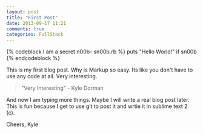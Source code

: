 ```yaml
---
layout: post
title: "First Post"
date: 2013-09-17 11:21
comments: true
categories: FullStack
---
```

{% codeblock I am a secret n00b- sn00b.rb %}
puts "Hello World!" if sn00b
{% endcodeblock %}

This is my first blog post. Why is Markup so easy. Its like you don't have to use any code at all. Very interesting.

> "Very Interesting" - Kyle Dorman

And now I am typing more things. Maybe I will write a real blog post later. This is fun because I get to use git to post it and wrtie it in sublime text 2 (c).

Cheers,
Kyle
